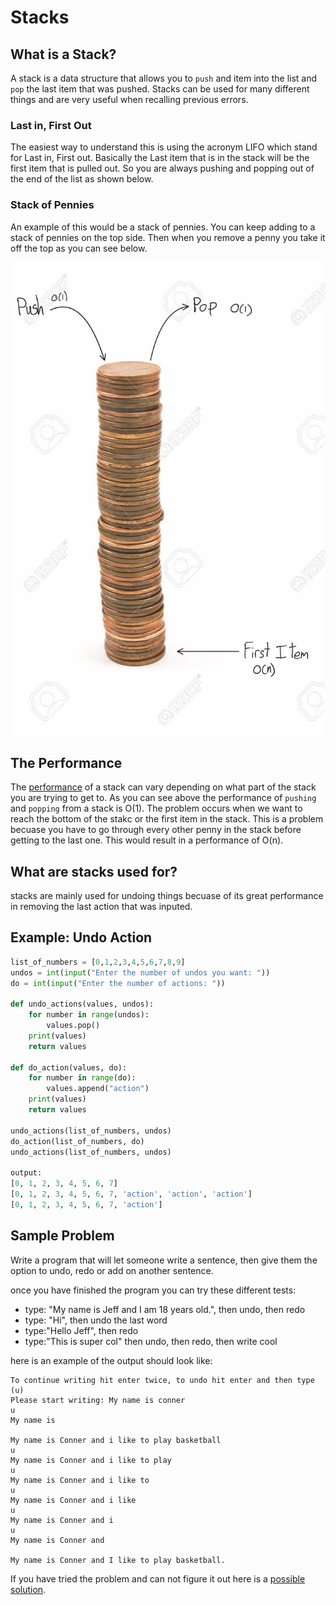 # Stacks
## What is a Stack?
A stack is a data structure that allows you to `push` and item into the list and `pop` the last item that was pushed. Stacks can be used for many different things and are very useful when recalling previous errors.


### Last in, First Out
The easiest way to understand this is using the acronym LIFO which stand for Last in, First out. Basically the Last item that is in the stack will be the first item that is pulled out. So you are always pushing and popping out of the end of the list as shown below.


### Stack of Pennies
An example of this would be a stack of pennies. You can keep adding to a stack of pennies on the top side. Then when you remove a penny you take it off the top as you can see below. 

![pennies](images/Pennies.jpeg)


## The Performance
The [performance](performance.md) of a stack can vary depending on what part of the stack you are trying to get to. As you can see above the performance of `pushing` and `popping` from a stack is O(1). The problem occurs when we want to reach the bottom of the stakc or the first item in the stack. This is a problem becuase you have to go through every other penny in the stack before getting to the last one. This would result in a performance of O(n).


## What are stacks used for?
stacks are mainly used for undoing things becuase of its great performance in removing the last action that was inputed. 

## Example: Undo Action
```python
list_of_numbers = [0,1,2,3,4,5,6,7,8,9]
undos = int(input("Enter the number of undos you want: "))
do = int(input("Enter the number of actions: "))

def undo_actions(values, undos):
    for number in range(undos):
        values.pop()
    print(values)
    return values

def do_action(values, do):
    for number in range(do):
        values.append("action")
    print(values)
    return values

undo_actions(list_of_numbers, undos)
do_action(list_of_numbers, do)
undo_actions(list_of_numbers, undos)

output:
[0, 1, 2, 3, 4, 5, 6, 7]
[0, 1, 2, 3, 4, 5, 6, 7, 'action', 'action', 'action']
[0, 1, 2, 3, 4, 5, 6, 7, 'action']
```
## Sample Problem

Write a program that will let someone write a sentence, then give them the option to undo, redo or add on another sentence. 

once you have finished the program you can try these different tests:
- type: "My name is Jeff and I am 18 years old.", then undo, then redo
- type: "Hi", then undo the last word
- type:"Hello Jeff", then redo
- type:"This is super col" then undo, then redo, then write cool

here is an example of the output should look like:
```
To continue writing hit enter twice, to undo hit enter and then type (u)
Please start writing: My name is conner
u
My name is

My name is Conner and i like to play basketball
u
My name is Conner and i like to play
u
My name is Conner and i like to
u
My name is Conner and i like
u
My name is Conner and i
u
My name is Conner and

My name is Conner and I like to play basketball.
```
If you have tried the problem and can not figure it out here is a [possible solution](Python_Files/Sample_answer1.py). 





